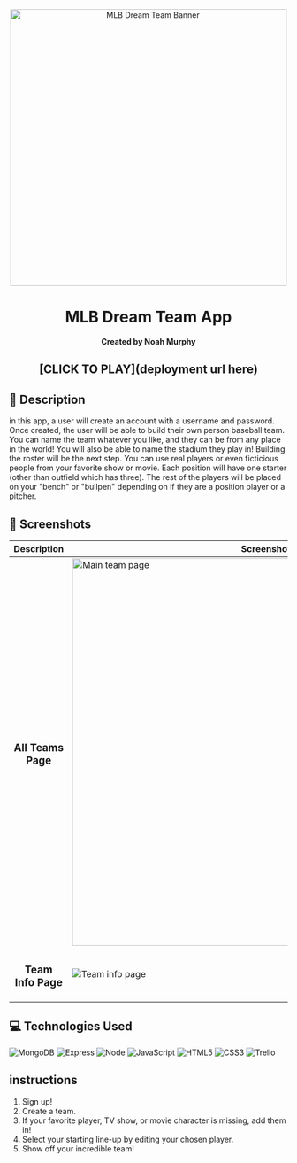 <div align="center" id="banner">
    <img width="500" alt="MLB Dream Team Banner" src="https://imgur.com/C8BSgVt.png">
</div>

<div align="center" id="header">

# MLB Dream Team App
**Created by Noah Murphy**
## [CLICK TO PLAY](deployment url here)

</div>

## :pencil: Description
in this app, a user will create an account with a username and password. Once created, the user will be able to build their own person baseball team. You can name the team whatever you like, and they can be from any place in the world! You will also be able to name the stadium they play in! Building the roster will be the next step. You can use real players or even ficticious people from your favorite show or movie. Each position will have one starter (other than outfield which has three). The rest of the players will be placed on your "bench" or "bullpen" depending on if they are a position player or a pitcher.

  ## :camera_flash: Screenshots  

  |   Description | Screenshot | 
  |:-------------:| -----------|
  | <h3>All Teams Page</h3> | <img alt="Main team page" src="https://imgur.com/W4zilL4.png" width="700">
  | <h3 align="center">Team Info Page</h3> | <img alt="Team info page" src="https://imgur.com/oqUbySm.png"> | 

## :computer: Technologies Used

![MongoDB](https://img.shields.io/badge/-MongoDB-05122A?style=flat&logo=mongodb)
![Express](https://img.shields.io/badge/-Express-05122A?style=flat&logo=express)
![Node](https://img.shields.io/badge/-Node.js-05122A?style=flat&logo=node.js)
![JavaScript](https://img.shields.io/badge/-JavaScript-05122A?style=flat&logo=javascript)
![HTML5](https://img.shields.io/badge/-HTML5-05122A?style=flat&logo=html5)
![CSS3](https://img.shields.io/badge/-CSS-05122A?style=flat&logo=css3)
![Trello](https://img.shields.io/badge/-Trello-05122A?style=flat&logo=trello)

## instructions
1. Sign up!
2. Create a team.
3. If your favorite player, TV show, or movie character is missing, add them in!
4. Select your starting line-up by editing your chosen player.
5. Show off your incredible team!

